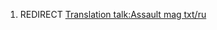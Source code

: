1.  REDIRECT [Translation talk:Assault mag
    txt/ru](Translation_talk:Assault_mag_txt/ru "wikilink")